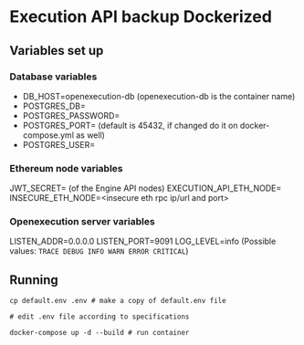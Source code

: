 # Execution API backup Dockerized

## Variables set up

### Database variables
- DB_HOST=openexecution-db (openexecution-db is the container name)
- POSTGRES_DB=<database name>
- POSTGRES_PASSWORD=<database password>
- POSTGRES_PORT=<database port> (default is 45432, if changed do it on docker-compose.yml as well)
- POSTGRES_USER=<database username>

### Ethereum node variables
JWT_SECRET=<jwttoken> (of the Engine API nodes)
EXECUTION_API_ETH_NODE=<eth execution api and port>
INSECURE_ETH_NODE=<insecure eth rpc ip/url and port>

### Openexecution server variables
LISTEN_ADDR=0.0.0.0
LISTEN_PORT=9091
LOG_LEVEL=info (Possible values: `TRACE DEBUG INFO WARN ERROR CRITICAL`)

## Running

```
cp default.env .env # make a copy of default.env file

# edit .env file according to specifications

docker-compose up -d --build # run container
```